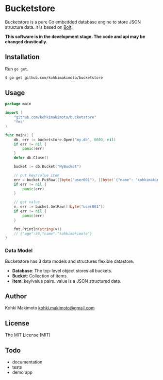 # Bucketstore

Bucketstore is a pure Go embedded database engine to store JSON structure data.
It is based on [Bolt](https://github.com/boltdb/bolt).

**This software is in the development stage. The code and api may be changed drastically.**

## Installation

Run `go get`.

```sh
$ go get github.com/kohkimakimoto/bucketstore
```

## Usage

```go
package main

import (
	"github.com/kohkimakimoto/bucketstore"
	"fmt"
)

func main() {
	db, err := bucketstore.Open("my.db", 0600, nil)
	if err != nil {
		panic(err)
	}
	defer db.Close()

	bucket := db.Bucket("MyBucket")

	// put key/value item
	err = bucket.PutRaw([]byte("user001"), []byte(`{"name": "kohkimakimoto", "age": 36}`))
	if err != nil {
		panic(err)
	}

	// get value
	v, err := bucket.GetRaw([]byte("user001"))
	if err != nil {
		panic(err)
	}

	fmt.Println(string(v))
	// {"age":36,"name":"kohkimakimoto"}
}
```

### Data Model

Bucketstore has 3 data models and structures flexible datastore.

* **Database**: The top-level object stores all buckets.
* **Bucket**: Collection of items.
* **Item**: key/value pairs. value is a JSON structured data.

## Author

Kohki Makimoto <kohki.makimoto@gmail.com>

## License

The MIT License (MIT)

## Todo

* documentation
* tests
* demo app
